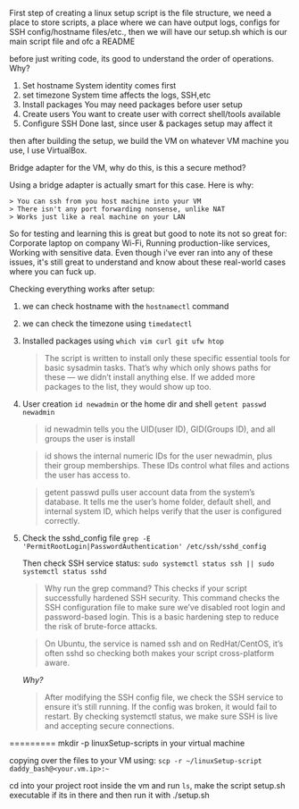 First step of creating a linux setup script is the file structure, we need a place to store scripts, a place where we can have output logs, configs for SSH config/hostname files/etc., then we will have our setup.sh which is our main script file and ofc a README

before just writing code, its good to understand the order of operations. Why?
1. Set hostname         System identity comes first
2. set timezone         System time affects the logs, SSH,etc
3. Install packages     You may need packages before user setup
4. Create users         You want to create user with correct shell/tools available
5. Configure SSH        Done last, since user & packages setup may affect it




then after building the setup, we build the VM on whatever VM machine you use, I use VirtualBox. 


Bridge adapter for the VM, why do this, is this a secure method?

Using a bridge adapter is actually smart for this case. Here is why:

    > You can ssh from you host machine into your VM
    > There isn't any port forwarding nonsense, unlike NAT
    > Works just like a real machine on your LAN

So for testing and learning this is great but good to note its not so great for: Corporate laptop on company Wi-Fi, Running production-like services, Working with sensitive data. Even though i've ever ran into any of these issues, it's still great to understand and know about these real-world cases where you can fuck up.





Checking everything works after setup:

1. we can check hostname with the ```hostnamectl``` command

2. we can check the timezone using  ```timedatectl```

3. Installed packages using ```which vim curl git ufw htop```

    > The script is written to install only these specific essential tools for basic sysadmin tasks. That’s why which only shows paths for these — we didn’t install anything else. If we added more packages to the list, they would show up too.

4. User creation ```id newadmin``` or the home dir and shell ```getent passwd newadmin```

    > id newadmin tells you the UID(user ID), GID(Groups ID), and all groups the user is install
    
    > id shows the internal numeric IDs for the user newadmin, plus their group memberships. These IDs control what files and actions the user has access to.

    > getent passwd pulls user account data from the system’s database. It tells me the user’s home folder, default shell, and internal system ID, which helps verify that the user is configured correctly.

5. Check the sshd_config file ```grep -E 'PermitRootLogin|PasswordAuthentication' /etc/ssh/sshd_config```

   Then check SSH service status:
    ```sudo systemctl status ssh || sudo systemctl status sshd```
    
    > Why run the grep command? This checks if your script successfully hardened SSH security. This command checks the SSH configuration file to make sure we’ve disabled root login and password-based login. This is a basic hardening step to reduce the risk of brute-force attacks.

    > On Ubuntu, the service is named ssh and on RedHat/CentOS, it’s often sshd so checking both makes your script cross-platform aware.
    
    *Why?*
    > After modifying the SSH config file, we check the SSH service to ensure it’s still running. If the config was broken, it would fail to restart. By checking systemctl status, we make sure SSH is live and accepting secure connections.

=========
mkdir -p linuxSetup-scripts in your virtual machine

copying over the files to your VM using: ```scp -r ~/linuxSetup-script daddy_bash@<your.vm.ip>:~```

cd into your project root inside the vm and run `ls`, make the script setup.sh executable if its in there and then run it with ./setup.sh
